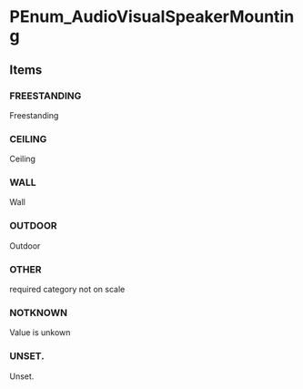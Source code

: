 # PEnum_AudioVisualSpeakerMounting


<!-- end of short definition -->
## Items

### FREESTANDING
Freestanding

### CEILING
Ceiling

### WALL
Wall

### OUTDOOR
Outdoor

### OTHER
required category not on scale

### NOTKNOWN
Value is unkown

### UNSET.
Unset.
